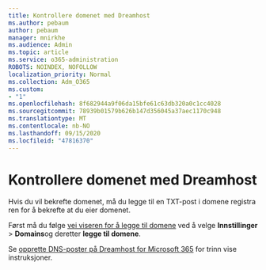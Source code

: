 ```yaml
---
title: Kontrollere domenet med Dreamhost
ms.author: pebaum
author: pebaum
manager: mnirkhe
ms.audience: Admin
ms.topic: article
ms.service: o365-administration
ROBOTS: NOINDEX, NOFOLLOW
localization_priority: Normal
ms.collection: Adm_O365
ms.custom:
- "1"
ms.openlocfilehash: 8f682944a9f06da15bfe61c63db320a0c1cc4028
ms.sourcegitcommit: 78939b01579b626b147d356045a37aec1170c948
ms.translationtype: MT
ms.contentlocale: nb-NO
ms.lasthandoff: 09/15/2020
ms.locfileid: "47816370"
---
```

# <a name="verify-your-domain-with-dreamhost"></a>Kontrollere domenet med Dreamhost

Hvis du vil bekrefte domenet, må du legge til en TXT-post i domene registra ren for å bekrefte at du eier domenet. 

Først må du følge [vei viseren for å legge til domene](https://admin.microsoft.com/Adminportal#/Domains) ved å velge **Innstillinger** \> **Domains**og deretter **legge til domene**.
  
Se [opprette DNS-poster på Dreamhost for Microsoft 365](https://docs.microsoft.com/microsoft-365/admin/dns/create-dns-records-at-dreamhost) for trinn vise instruksjoner.